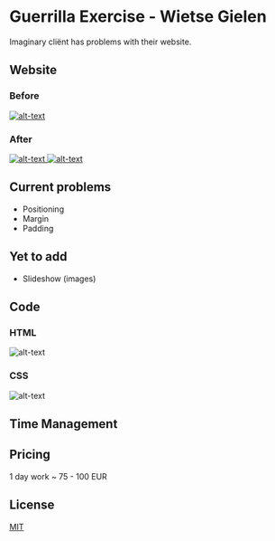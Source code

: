 # Guerrilla Exercise - Wietse Gielen

Imaginary cliënt has problems with their website. 

## Website
### Before
[![alt-text](https://i.ibb.co/d4nCy3c/YAMbefore.png)](http://sogoodnotnormal.com/yamthai)  

### After
[![alt-text](https://i.ibb.co/NYztVgY/YAM-AFTER.png) ![alt-text](https://i.ibb.co/3cL3RHW/YAMAFTERopen.png)](https://wietsegielen.github.io/guerrilla/index.html)

## Current problems
 * Positioning
 * Margin
 * Padding
 
## Yet to add
 * Slideshow (images)
 
## Code
### HTML
![alt-text](https://i.ibb.co/ZTg7YJd/html-preview.png)
### CSS
![alt-text](https://i.ibb.co/28Rr3K2/CSSpreview.png)

## Time Management

## Pricing
1 day work ~ 75 - 100 EUR

## License
[MIT](https://choosealicense.com/licenses/mit/)
